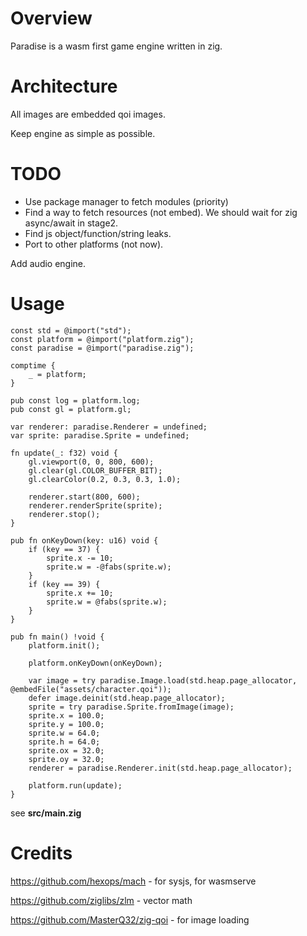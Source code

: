# Overview

Paradise is a wasm first game engine written in zig.

# Architecture

All images are embedded qoi images.

Keep engine as simple as possible.

# TODO

* Use package manager to fetch modules (priority)
* Find a way to fetch resources (not embed). We should wait for zig async/await in stage2.
* Find js object/function/string leaks.
* Port to other platforms (not now).

Add audio engine.

# Usage

```zig
const std = @import("std");
const platform = @import("platform.zig");
const paradise = @import("paradise.zig");

comptime {
    _ = platform;
}

pub const log = platform.log;
pub const gl = platform.gl;

var renderer: paradise.Renderer = undefined;
var sprite: paradise.Sprite = undefined;

fn update(_: f32) void {
    gl.viewport(0, 0, 800, 600);
    gl.clear(gl.COLOR_BUFFER_BIT);
    gl.clearColor(0.2, 0.3, 0.3, 1.0);

    renderer.start(800, 600);
    renderer.renderSprite(sprite);
    renderer.stop();
}

pub fn onKeyDown(key: u16) void {
    if (key == 37) {
        sprite.x -= 10;
        sprite.w = -@fabs(sprite.w);
    }
    if (key == 39) {
        sprite.x += 10;
        sprite.w = @fabs(sprite.w);
    }
}

pub fn main() !void {
    platform.init();

    platform.onKeyDown(onKeyDown);

    var image = try paradise.Image.load(std.heap.page_allocator, @embedFile("assets/character.qoi"));
    defer image.deinit(std.heap.page_allocator);
    sprite = try paradise.Sprite.fromImage(image);
    sprite.x = 100.0;
    sprite.y = 100.0;
    sprite.w = 64.0;
    sprite.h = 64.0;
    sprite.ox = 32.0;
    sprite.oy = 32.0;
    renderer = paradise.Renderer.init(std.heap.page_allocator);

    platform.run(update);
}
```

see **src/main.zig**

# Credits

https://github.com/hexops/mach - for sysjs, for wasmserve

https://github.com/ziglibs/zlm - vector math

https://github.com/MasterQ32/zig-qoi - for image loading
